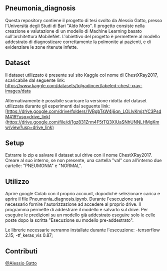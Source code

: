 

## Pneumonia_diagnosis
Questa repository contiene il progetto di tesi svolto da Alessio Gatto, presso l'Università degli Studi di Bari "Aldo Moro". Il progetto consiste nella creazione e valutazione di un modello di Machine Learning basato sull'architettura MobileNet. L'obiettivo del progetto è permettere al modello addestrato di diagnosticare correttamente la polmonite ai pazienti, e di evidenziare le zone ritenute infette.

## Dataset
Il dataset utilizzato è presente sul sito Kaggle col nome di ChestXRay2017, scaricabile dal seguente link: https://www.kaggle.com/datasets/tolgadincer/labeled-chest-xray-images/data

Alternativamente è possibile scaricare la versione ridotta del dataset utilizzata durante gli esperimenti dal seguente link: [https://drive.google.com/drive/folders/1VBgbTsW4j6qn_LOLlvKmjzYC3PsdM419?usp=drive_link](https://drive.google.com/file/d/1gz831Zrm4F5tTQ3XIUaSNhUNNLHMgKmw/view?usp=drive_link)
## Setup
Estrarre lo zip e salvare il dataset sul drive con il nome ChestXRay2017. Creare al suo interno, se non presente, una cartella "val" con all'interno due cartelle: "PNEUMONIA" e "NORMAL".

## Utilizzo
Aprire google Colab con il proprio account, dopodichè selezionare carica e aprire il file Pneumonia_diagnosis.ipynb. Durante l'esecuzione sarà necessario fornire l'autorizzazione ad accedere al proprio drive. Il programma permette di addestrare il modello e salvarlo sul drive. Per eseguire le predizioni su un modello già addestrato eseguire solo le celle poste dopo la scritta "Esecuzione su modello pre-addestrato".

Le librerie necessarie verranno installate durante l'esecuzione: -tensorflow 2.15; -tf_keras_vis 0.87;

## Contributi 

[@Alessio Gatto](https://github.com/Alessio6602/Pneumonia_diagnosis.git)



